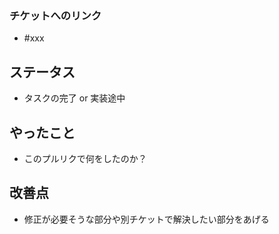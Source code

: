 ### チケットへのリンク

- #xxx

## ステータス

- タスクの完了 or 実装途中

## やったこと

- このプルリクで何をしたのか？

## 改善点

- 修正が必要そうな部分や別チケットで解決したい部分をあげる

